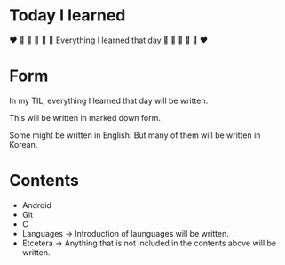# Today I learned

❤️ 💜 🖤 💛 💚 💙  Everything I learned that day 💙 💚 💛 🖤 💜 ❤️ 

# Form

In my TIL, everything I learned that day will be written.

This will be written in marked down form.

Some might be written in English. But many of them will be written in Korean.

# Contents

+ Android
+ Git
+ C
+ Languages
  → Introduction of launguages will be written.
+ Etcetera
  → Anything that is not included in the contents above will  be written.

